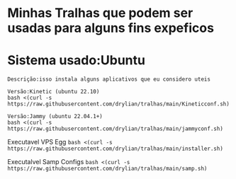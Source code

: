 # Minhas Tralhas que podem ser usadas para alguns fins expeficos

# Sistema usado:Ubuntu

```
Descrição:isso instala alguns aplicativos que eu considero uteis 

Versão:Kinetic (ubuntu 22.10)
bash <(curl -s https://raw.githubusercontent.com/drylian/tralhas/main/Kineticconf.sh)

Versão:Jammy (ubuntu 22.04.1+)
bash <(curl -s https://raw.githubusercontent.com/drylian/tralhas/main/jammyconf.sh)
```

Executavel VPS Egg
```bash <(curl -s https://raw.githubusercontent.com/drylian/tralhas/main/installer.sh)```

Executalvel Samp Configs
```bash <(curl -s https://raw.githubusercontent.com/drylian/tralhas/main/samp.sh)```
